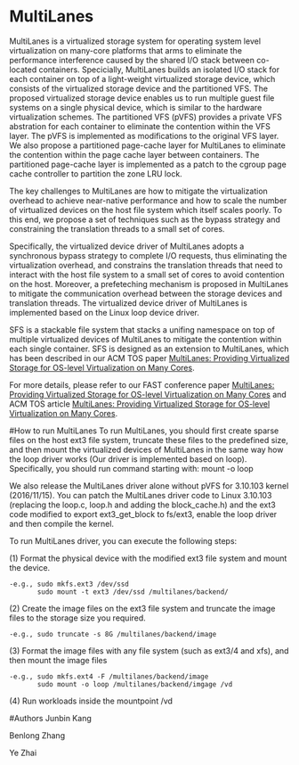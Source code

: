 # MultiLanes
MultiLanes is a virtualized storage system for operating system level virtualization on many-core platforms that arms to eliminate the performance interference caused by the shared I/O stack between co-located containers.
Specicially, MultiLanes builds an isolated I/O stack for each container on top of a light-weight virtualized storage device, which consists of the virtualized storage device and the partitioned VFS. 
The proposed virtualized storage device enables us to run multiple guest file systems on a single physical device, which is similar to the hardware virtualization schemes.
The partitioned VFS (pVFS) provides a private VFS abstration for each container to eliminate the contention within the VFS layer.
The pVFS is implemented as modifications to the original VFS layer.
We also propose a partitioned page-cache layer for MultiLanes to eliminate the contention within the page cache layer between containers.
The partitioned page-cache layer is implemented as a patch to the cgroup page cache controller to partition the zone LRU lock.

The key challenges to MultiLanes are how to mitigate the virtualization overhead to achieve near-native performance and how to scale the number of virtualized devices on the host file system which itself scales poorly.
To this end, we propose a set of techniques such as the bypass strategy and constraining the translation threads to a small set of cores.

Specifically, the virtualized device driver of MultiLanes adopts a synchronous bypass strategy to complete I/O requests, thus eliminating the virtualization overhead, and constrains the translation threads that need to interact with the host file system to a small set of cores to avoid contention on the host.
Moreover, a prefeteching mechanism is proposed in MultiLanes to mitigate the communication overhead between the storage devices and translation threads.
The virtualized device driver of MultiLanes is implemented based on the Linux loop device driver.

SFS is a stackable file system that stacks a unifing namespace on top of multiple virtualized devices of MultiLanes to mitigate the contention within each single container.
SFS is designed as an extension to MultiLanes, which has been described in our ACM TOS paper [MultiLanes: Providing Virtualized Storage
for OS-level Virtualization on Many Cores](http://dl.acm.org/citation.cfm?id=2801155&dl=ACM).

For more details, please refer to our FAST conference paper [MultiLanes: Providing Virtualized Storage
for OS-level Virtualization on Many Cores](https://www.usenix.org/system/files/conference/fast14/fast14-paper_kang.pdf)<bf /> and ACM TOS article [MultiLanes: Providing Virtualized Storage
for OS-level Virtualization on Many Cores](http://dl.acm.org/citation.cfm?id=2801155&dl=ACM).

#How to run MultiLanes
To run MultiLanes, you should first create sparse files on the host ext3 file system, truncate these files to the predefined size, and then mount the virtualized devices of MultiLanes in the same way how the loop driver works (Our driver is implemented based on loop).
Specifically, you should run command starting with: mount -o loop 

We also release the MultiLanes driver alone without pVFS for 3.10.103 kernel (2016/11/15).
You can patch the MultiLanes driver code to Linux 3.10.103 (replacing the loop.c, loop.h and adding the block_cache.h) and the ext3 code modified to export ext3_get_block to fs/ext3, enable the loop driver and then compile the kernel.

To run MultiLanes driver, you can execute the following steps:

(1) Format the physical device with the modified ext3 file system and mount the device.

    -e.g., sudo mkfs.ext3 /dev/ssd
           sudo mount -t ext3 /dev/ssd /multilanes/backend/
    
(2) Create the image files on the ext3 file system and truncate the image files to the storage size you required.

    -e.g., sudo truncate -s 8G /multilanes/backend/image
    
(3) Format the image files with any file system (such as ext3/4 and xfs), and then mount the image files

    -e.g., sudo mkfs.ext4 -F /multilanes/backend/image
           sudo mount -o loop /multilanes/backend/imgage /vd

(4) Run workloads inside the mountpoint /vd


#Authors
Junbin Kang

Benlong Zhang

Ye Zhai
